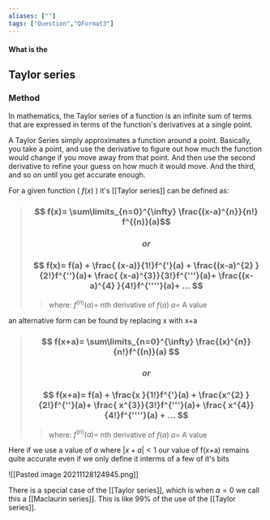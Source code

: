 ```yaml
---
aliases: [""]
tags: ["Question","QFormat3"]
---
```


#### What is the
## Taylor series
### Method
In mathematics, the Taylor series of a function is an infinite sum of terms that are expressed in terms of the function's derivatives at a single point.

A Taylor Series simply approximates a function around a point. Basically, you take a point, and use the derivative to figure out how much the function would change if you move away from that point. And then use the second derivative to refine your guess on how much it would move. And the third, and so on until you get accurate enough. 

For a given function ( $f(x)$ ) it's [[Taylor series]] can be defined as:

> ### $$ f(x)= \sum\limits_{n=0}^{\infty} \frac{(x-a)^{n}}{n!} f^{(n)}(a)$$
> ### $$or$$
> ### $$ f(x)= f(a) + \frac{ (x-a)}{1!}f^{'}(a) + \frac{(x-a)^{2} }{2!}f^{''}(a)+ \frac{ (x-a)^{3}}{3!}f^{'''}(a)+ \frac{(x-a)^{4}  }{4!}f^{''''}(a)+ ... $$ 
>> where:
>> $f^{(n)}(a)=$ nth derivative of $f(a)$
>> $a=$ A value

an alternative form can be found by replacing x with x+a

> ### $$  f(x+a)= \sum\limits_{n=0}^{\infty} \frac{(x)^{n}}{n!}f^{(n)}(a) $$
> ### $$or$$
> ### $$ f(x+a)= f(a) + \frac{x }{1!}f^{'}(a) + \frac{x^{2} }{2!}f^{''}(a)+ \frac{ x^{3}}{3!}f^{'''}(a)+ \frac{ x^{4}}{4!}f^{''''}(a) + ... $$ 
>> where:
>> $f^{(n)}(a)=$ nth derivative of $f(a)$
>> $a=$ A value

Here if we use a value of $a$ where $|x+a|<1$ our value of f(x+a) remains quite accurate even if we only define it interms of a few of it's bits

![[Pasted image 20211128124945.png]]

There is a special case of the [[Taylor series]], which is when $a=0$ we call this a [[Maclaurin series]]. This is like 99% of the use of the [[Taylor series]].